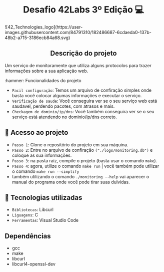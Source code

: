 <h1 align="center">Desafio 42Labs 3º Edição 💻</h1>
![42_Technologies_logo](https://user-images.githubusercontent.com/84791310/182486687-6cdaeda0-137b-48b2-a715-3186ecb84a68.svg)
<h2 align="center">Descrição do projeto</h2>
<p>Um serviço de monitoramente que utiliza alguns protocolos para trazer informações sobre a sua aplicação web.</p>
:hammer: Funcionalidades do projeto

- `Facil configuração`: Temos um arquivo de confiração simples onde basta você colocar algumas informações e executar o serviço.  
- `Verificação de saude`: Você conseguira ver se o seu serviço web está saudavel, perdendo pacotes, com atrasos e mais.
- `Checkagem de dominio/ip/dns`: Você também conseguira ver se o seu serviço está atendendo no dominio/ip/dns correto.


## 📁 Acesso ao projeto
- `Passo 1`: Clone o repositório do projeto em sua máquina.
- `Passo 2`: Entre no arquivo de confiração `("./logs/monitoring.db")` e coloque as sua informações.
- `Passo 3`: na pasta raiz, compile o projeto (basta usar o comando `make`).
- `Passo 4`: agora, utilize o comando `make run` | você também pode utilizar o comando `make run --simplify`
- também utilizando o comando `./monitoring --help` vai aparecer o manual do programa onde você pode tirar suas dulvidas.

## 🚀 Tecnologias utilizadas
- `Bibliotecas`: Libcurl
- `Liguagens`: C
- `Ferramentas`: Visual Studio Code

## Dependências
- gcc
- make
- libcurl
- libcurl4-openssl-dev

